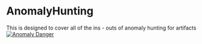 # AnomalyHunting
This is designed to cover all of the ins - outs of anomaly hunting for artifacts
[![Anomaly Danger](https://img.youtube.com/vi/_Z_R1VrlVBQ/0.jpg)](https://www.youtube.com/watch?v=_Z_R1VrlVBQ)
